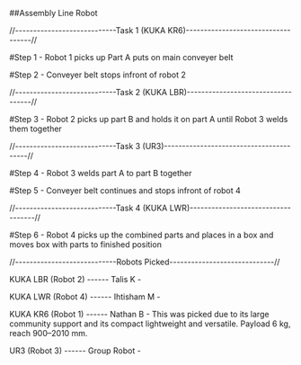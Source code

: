 ##Assembly Line Robot

//----------------------------Task 1 (KUKA KR6)-----------------------------------//

#Step 1 - Robot 1 picks up Part A puts on main conveyer belt

#Step 2 - Conveyer belt stops infront of robot 2

//----------------------------Task 2 (KUKA LBR)-----------------------------------//

#Step 3 - Robot 2 picks up part B and holds it on part A until Robot 3 welds them together

//----------------------------Task 3 (UR3)----------------------------------------//

#Step 4 - Robot 3 welds part A to part B together

#Step 5 - Conveyer belt continues and stops infront of robot 4

//----------------------------Task 4 (KUKA LWR)-----------------------------------//

#Step 6 - Robot 4 picks up the combined parts and places in a box and moves box with parts to finished position

//----------------------------Robots Picked-----------------------------//

KUKA LBR (Robot 2) ------ Talis K     -

KUKA LWR (Robot 4) ------ Ihtisham M  -

KUKA KR6 (Robot 1) ------ Nathan B    - This was picked due to its large community support and its compact lightweight and versatile. Payload 6 kg, reach 900–2010 mm.

UR3      (Robot 3) ------ Group Robot -


